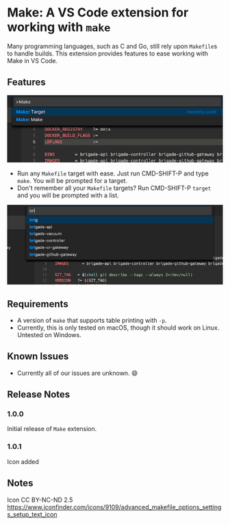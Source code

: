 # Make: A VS Code extension for working with `make`

Many programming languages, such as C and Go, still rely upon `Makefile`s to handle builds. This extension provides features to ease working with Make in VS Code.

## Features

![Choose a target](images/make-commands.png)

- Run any `Makefile` target with ease. Just run CMD-SHIFT-P and type `make`. You will be prompted for a target.
- Don't remember all your `Makefile` targets? Run CMD-SHIFT-P `target` and you will be prompted with a list.

![Choose a target](images/choose-target.png)

## Requirements

- A version of `make` that supports table printing with `-p`.
- Currently, this is only tested on macOS, though it should work on Linux. Untested on Windows.

## Known Issues

- Currently all of our issues are unknown. :smile:

## Release Notes



### 1.0.0

Initial release of `Make` extension.

### 1.0.1

Icon added

## Notes

Icon CC BY-NC-ND 2.5 https://www.iconfinder.com/icons/9109/advanced_makefile_options_settings_setup_text_icon
